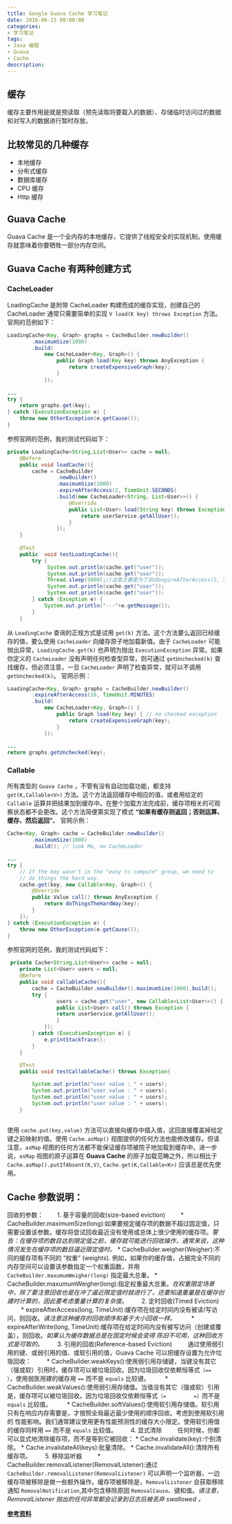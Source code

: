 ```yaml
---
title: Google Guava Cache 学习笔记
date: 2016-06-15 00:00:00
categories:
- 学习笔记
tags: 
- Java 编程
- Guava
- Cache
description: 
---
```

## 缓存
缓存主要作用是就是预读取（预先读取将要载入的数据）、存储临时访问过的数据和对写入的数据进行暂时存放。

<!-- more -->

## 比较常见的几种缓存
- 本地缓存
- 分布式缓存
- 数据库缓存
- CPU 缓存
- Http 缓存

## Guava Cache
Guava Cache 是一个全内存的本地缓存，它提供了线程安全的实现机制。使用缓存就意味着你要牺牲一部分内存空间。

## Guava Cache 有两种创建方式
### CacheLoader 
LoadingCache 是附带 CacheLoader 构建而成的缓存实现，创建自己的 CacheLoader 通常只需要简单的实现 `V load(K key) throws Exception` 方法。
官网的范例如下：

```java
LoadingCache<Key, Graph> graphs = CacheBuilder.newBuilder()
        .maximumSize(1000)
        .build(
            new CacheLoader<Key, Graph>() {
                public Graph load(Key key) throws AnyException {
                    return createExpensiveGraph(key);
                }
            });
 
...
try {
    return graphs.get(key);
} catch (ExecutionException e) {
    throw new OtherException(e.getCause());
}

```

参照官网的范例，我的测试代码如下：

```java
private LoadingCache<String,List<User>> cache = null;
    @Before
    public void loadCache(){
        cache = CacheBuilder
                .newBuilder()
                .maximumSize(1000)
                .expireAfterAccess(2, TimeUnit.SECONDS)
                .build(new CacheLoader<String, List<User>>() {
                    @Override
                    public List<User> load(String key) throws Exception {
                        return userService.getAllUser();
                    }
                });
    }
    
    @Test
    public  void testLoadingCache(){
        try {
             System.out.println(cache.get("user"));
             System.out.println(cache.get("user"));
             Thread.sleep(5000);//这里主要是为了测试expireAfterAccess(2, TimeUnit.SECONDS)
             System.out.println(cache.get("user"));
             System.out.println(cache.get("user"));
        } catch (Exception e) {
            System.out.println("---"+e.getMessage());
        }
    }
```

从 `LoadingCache` 查询的正规方式是试用 `get(k)` 方法。这个方法要么返回已经缓存的值，要么使用 `CacheLoader` 向缓存原子地加载新值。由于 `CacheLoader` 可能抛出异常，`LoadingCache.get(k)` 也声明为抛出 `ExecutionException` 异常。如果你定义的 `CacheLoader` 没有声明任何检查型异常，则可通过 `getUnchecked(k)` 查找缓存，但必须注意，一旦 `CacheLoader` 声明了检查异常，就可以不调用 `getUnchecked(k)`。
官网示例：

```java 
LoadingCache<Key, Graph> graphs = CacheBuilder.newBuilder()
        .expireAfterAccess(10, TimeUnit.MINUTES)
        .build(
            new CacheLoader<Key, Graph>() {
                public Graph load(Key key) { // no checked exception
                    return createExpensiveGraph(key);
                }
            });
 
...
return graphs.getUnchecked(key);
```

### Callable
所有类型的 `Guava Cache` ，不管有没有自动加载功能，都支持 `get(K,Callable<V>)` 方法。这个方法返回缓存中相应的值，或者用给定的 `Callable` 运算并把结果加到缓存中。在整个加载方法完成前，缓存项相关的可观察状态都不会更改。这个方法简便第实现了模式 **“如果有缓存则返回；否则运算、缓存、然后返回”**。
官网示例：

```java
Cache<Key, Graph> cache = CacheBuilder.newBuilder()
        .maximumSize(1000)
        .build(); // look Ma, no CacheLoader

...
try {
    // If the key wasn't in the "easy to compute" group, we need to
    // do things the hard way.
    cache.get(key, new Callable<Key, Graph>() {
        @Override
        public Value call() throws AnyException {
            return doThingsTheHardWay(key);
        }
    });
} catch (ExecutionException e) {
    throw new OtherException(e.getCause());
}

```

参照官网的范例，我的测试代码如下：

```java
 private Cache<String,List<User>> cache = null;
    private List<User> users = null;
    @Before
    public void callableCache(){
        cache = CacheBuilder.newBuilder().maximumSize(1000).build();
        try {
                users = cache.get("user", new Callable<List<User>>() {
                public List<User> call() throws Exception {
                return userService.getAllUser();
                }
            });
        } catch (ExecutionException e) {
            e.printStackTrace();
        }
    }
    
    @Test
    public void testCallableCache() throws Exception{

        System.out.println("user value : " + users);
        System.out.println("user value : " + users);
        System.out.println("user value : " + users);
        System.out.println("user value : " + users);
    }
    
```

使用 `cache.put(key,value)` 方法可以直接向缓存中插入值，这回直接覆盖掉给定键之前映射的值。使用 `Cache.asMap()` 视图提供的任何方法也能修改缓存。但请注意，`asMap` 视图的任何方法都不能保证缓存项被院子地加载到缓存中。进一步说，`asMap` 视图的原子运算在 **Guava Cache** 的原子加载范畴之外，所以相比于 `Cache.asMap().putIfAbsent(K,V)`, `Cache.get(K,Callable<K>)` 应该总是优先使用。

## Cache 参数说明：

回收的参数：
　　1. 基于容量的回收(size-based eviction)
　　    * CacheBuilder.maximumSize(long):如果要规定缓存项的数据不超过固定值，只需要设置该参数。缓存将尝试回收最近没有使用或总体上很少使用的缓存项。_警告：在缓存项的数目达到限定值之前，缓存就可能进行回收操作，通常来说，这种情况发生在缓存项的数目逼近限定值时。_
        * CacheBuilder.weigher(Weigher):不同的缓存项有不同的 “权重” (weights). 例如，如果你的缓存值，占据完全不同的内存空间可以设置该参数指定一个权重函数，并用 `CacheBuilder.maxumumWeigher(long)` 指定最大总重。
        * CacheBuilder.maxumumWeigher(long):指定权重最大总重。_在权重限定场景中，除了要注意回收也是在冲了逼近限定值时就进行了，还要知道重量是在缓存创建时计算的，因此要考虑重量计算的复杂度。_
　　2. 定时回收(Timed Eviction)
　　    * expireAfterAccess(long, TimeUnit):缓存项在给定时间内没有被读/写访问，则回收。_请注意这种缓存的回收顺序和基于大小回收一样。_
　　    * expireAfterWrite(long, TimeUnit):缓存项在给定时间内没有被写访问（创建或覆盖），则回收。_如果认为缓存数据总是在固定时候会变得         陈旧不可用，这种回收方式是可取的。_
　　3. 引用的回收(Reference-based Eviction)
　　    通过使用弱引用的键、或弱引用的值、或软引用的值，Guava Cache 可以把缓存设置为允许垃圾回收：
　　    * CacheBuilder.weakKeys():使用弱引用存储键，当键没有其它（强或软）引用时，缓存项可以被垃圾回收。因为垃圾回收仅依赖恒等式`（==         ）`，使用弱医用建的缓存用 `==` 而不是 `equals` 比较键。
　　    * CacheBuilder.weakValues():使用弱引用存储值。当值没有其它（强或软）引用是，缓存项可以被垃圾回收。因为垃圾回收仅依赖恒等式`（=         =）`而不是 `equals` 比较值。
　　    * CacheBuilder.softValues():使用软引用存储值。软引用只有在响应内存需要是，才按照全局最近最少使用的顺序回收。考虑到使用软引用的         性能影响。我们通常建议使用更有性能预测性的缓存大小限定。使用软引用值的缓存同样用 `==` 而不是 `equals` 比较值。
　　4. 显式清除
　　    任何时候，你都可以显式地清除缓存项，而不是等到它被回收：
        * Cache.invalidate(key):个别清除。
        * Cache.invalidateAll(keys):批量清除。
        * Cache.invalidateAll():清除所有缓存项。
　　5. 移除监听器
　　    * CacheBuilder.removalListener(RemovalListener):通过 `CacheBuilder.removalListener(RemovalListener)` 可以声明一个监听器，一边缓存项被移除是做一些额外操作。缓存项被移除是，`RemovalListener` 会获取移除通知 `RemovalNotification`,其中包含移除原因 `RemovalCause`、键和值。_请注意，RemovalListener 抛出的任何异常都会记录到日志后被丢弃 swallowed 。_



**[参考资料](http://ifeve.com/google-guava-cachesexplained/)**
